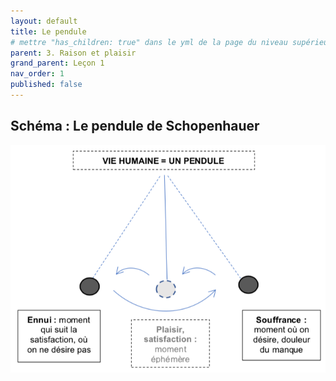 ```yaml
---
layout: default
title: Le pendule
# mettre "has_children: true" dans le yml de la page du niveau supérieur
parent: 3. Raison et plaisir
grand_parent: Leçon 1
nav_order: 1
published: false
---
```

## Schéma : Le pendule de Schopenhauer

![pendule](../../assets/pdf/L1/pendule.png)